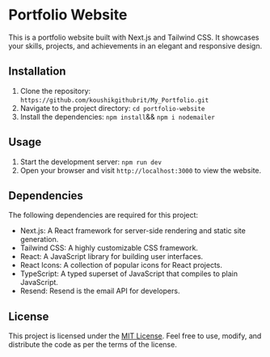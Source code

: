 # Portfolio Website

This is a portfolio website built with Next.js and Tailwind CSS. It showcases your skills, projects, and achievements in an elegant and responsive design.

## Installation

1. Clone the repository: `https://github.com/koushikgithubrit/My_Portfolio.git`
2. Navigate to the project directory: `cd portfolio-website`
3. Install the dependencies: `npm install`&& `npm i nodemailer`

## Usage

1. Start the development server: `npm run dev`
2. Open your browser and visit `http://localhost:3000` to view the website.

## Dependencies

The following dependencies are required for this project:

- Next.js: A React framework for server-side rendering and static site generation.
- Tailwind CSS: A highly customizable CSS framework.
- React: A JavaScript library for building user interfaces.
- React Icons: A collection of popular icons for React projects.
- TypeScript: A typed superset of JavaScript that compiles to plain JavaScript.
- Resend: Resend is the email API for developers.

## License

This project is licensed under the [MIT License](https://opensource.org/licenses/MIT). Feel free to use, modify, and distribute the code as per the terms of the license.

